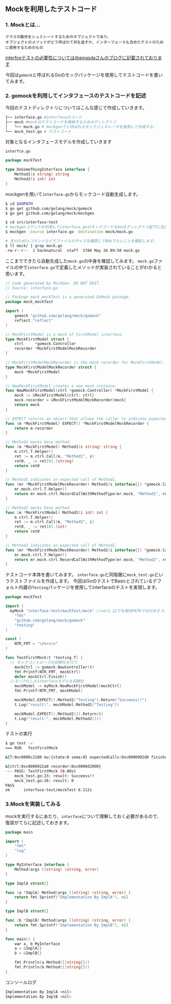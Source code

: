 ## Mockを利用したテストコード

### 1. Mockとは...
```
クラスの動作をシュミレートするためのオブジェクトであり、
オブジェクトのメソッドがどう呼ばれて何を返すか、インターフェースも含めたテストのために使用するためのもの
```
[interfceテストの必要性については@amasdaさんのブログに記載されております](https://amasuda.xyz/post/2019-03-24-interface-and-mocking/)

今回は`gomock`と呼ばれるGoのモックパッケージを使用してテストコードを書いてみます。

### 2. gomockを利用してインタフェースのテストコードを記述

今回のテストディレクトリについてはこんな感じで作成していきます。

```sh
├── interface.go #interfaceのコード
├── mock #mockのテストコードを格納するためのディレクトリ
│   └── mock.go # mockgenでと呼ばれるモックジェネレータを使用して作成する。
└── mock_test.go # テストコード
```
対象となるインタフェースモデルを作成していきます

`interfce.go`

```go
package mockTest

type DoSomeThingInterface interface {
	Method1(s string) string
	Method2(i int) int
}
```
mockgenを用いて`interface.go`からモックコード自動生成します。

```sh
$ cd $GOPATH
$ go get github.com/golang/mock/gomock
$ go get github.com/golang/mock/mockgen

$ cd src/interface-test
# mockgenコマンドを利用してinterface.goのモックコードをmockディレクトリ配下に生成する。
$ mockgen -source interface.go -destination mock/mock.go

# 念のためlsコマンドなどでファイルのサイズを確認して0kbでないことを確認します。
$ ll mock/ | grep mock.go
-rw-r--r--  1 hacknatural  staff  1786 May 26 09:50 mock.go
```

ここまでできたら自動生成した`mock.go`の中身を確認してみます。
`mock.go`ファイルの中で`interface.go`で定義したメソッドが実装されていることがわかると思います。

```go
// Code generated by MockGen. DO NOT EDIT.
// Source: interface.go

// Package mock_mockTest is a generated GoMock package.
package mock_mockTest

import (
	gomock "github.com/golang/mock/gomock"
	reflect "reflect"
)

// MockFirstModel is a mock of FirstModel interface.
type MockFirstModel struct {
	ctrl     *gomock.Controller
	recorder *MockFirstModelMockRecorder
}

// MockFirstModelMockRecorder is the mock recorder for MockFirstModel.
type MockFirstModelMockRecorder struct {
	mock *MockFirstModel
}

// NewMockFirstModel creates a new mock instance.
func NewMockFirstModel(ctrl *gomock.Controller) *MockFirstModel {
	mock := &MockFirstModel{ctrl: ctrl}
	mock.recorder = &MockFirstModelMockRecorder{mock}
	return mock
}

// EXPECT returns an object that allows the caller to indicate expected use.
func (m *MockFirstModel) EXPECT() *MockFirstModelMockRecorder {
	return m.recorder
}

// Method1 mocks base method.
func (m *MockFirstModel) Method1(s string) string {
	m.ctrl.T.Helper()
	ret := m.ctrl.Call(m, "Method1", s)
	ret0, _ := ret[0].(string)
	return ret0
}

// Method1 indicates an expected call of Method1.
func (mr *MockFirstModelMockRecorder) Method1(s interface{}) *gomock.Call {
	mr.mock.ctrl.T.Helper()
	return mr.mock.ctrl.RecordCallWithMethodType(mr.mock, "Method1", reflect.TypeOf((*MockFirstModel)(nil).Method1), s)
}

// Method2 mocks base method.
func (m *MockFirstModel) Method2(i int) int {
	m.ctrl.T.Helper()
	ret := m.ctrl.Call(m, "Method2", i)
	ret0, _ := ret[0].(int)
	return ret0
}

// Method2 indicates an expected call of Method2.
func (mr *MockFirstModelMockRecorder) Method2(i interface{}) *gomock.Call {
	mr.mock.ctrl.T.Helper()
	return mr.mock.ctrl.RecordCallWithMethodType(mr.mock, "Method2", reflect.TypeOf((*MockFirstModel)(nil).Method2), i)
}
```
テストコード本体を書いてみます。
`interface.go`と同階層に`mock_test.go`というテストファイルを作成します。
今回はGoのテストでBasicとされているデフォルト内蔵の`Testing`パッケージを使用してinterfaceのテストを実現します。

```go
package mockTest

import (
  myMock "interface-test/mockTest/mock" //ver1.12でも相対PATHではだめそう。
	"fmt"
	"github.com/golang/mock/gomock"
	"testing"
)

const (
	NTR_FMT = "\n%+v\n"
)

func TestFirstMock(t *testing.T) {
  // モックコントローラの初期化を行う
	mockCtrl := gomock.NewController(t)
	fmt.Printf(NTR_FMT, mockCtrl)
	defer mockCtrl.Finish()
  //モック化したinterfaceモデルを初期化
	mockModel := myMock.NewMockFirstModel(mockCtrl)
	fmt.Printf(NTR_FMT, mockModel)

	mockModel.EXPECT().Method1("Testing").Return("Succeess!!")
	t.Log("result:", mockModel.Method1("Testing"))

	mockModel.EXPECT().Method2(1).Return(0)
	t.Log("result:", mockModel.Method2(1))
}
```

テストの実行
```sh
$ go test -v
=== RUN   TestFirstMock

&{T:0xc0000c2100 mu:{state:0 sema:0} expectedCalls:0xc0000902d0 finished:false}

&{ctrl:0xc0000922a0 recorder:0xc0000d2000}
--- PASS: TestFirstMock (0.00s)
    mock_test.go:23: result: Succeess!!
    mock_test.go:26: result: 0
PASS
ok  	interface-test/mockTest	0.112s
```

### 3.Mockを実装してみる

mockを実行するにあたり、`interface`について理解しておく必要があるので、復習がてらに記述しておきます。

```go
package main

import (
	"fmt"
	"log"
)

type MyInterface interface {
	Method(args []string) (string, error)
}

type ImplA struct{}

func (a *ImplA) Method(args []string) (string, error) {
	return fmt.Sprintf("Implementation By ImplA"), nil
}

type ImplB struct{}

func (b *ImplB) Method(args []string) (string, error) {
	return fmt.Sprintf("Implementation By ImplB"), nil
}

func main() {
	var a, b MyInterface
	a = &ImplA{}
	b = &ImplB{}

	fmt.Println(a.Method([]string{}))
	fmt.Println(b.Method([]string{}))
}

```
コンソールログ
```sh
Implementation By ImplA <nil>
Implementation By ImplB <nil>
```
